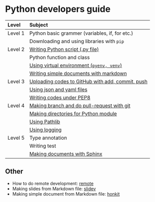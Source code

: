 # Python developers guide

| Level   | Subject                                                                      |
| :------ | :--------------------------------------------------------------------------- |
| Level 1 | Python basic grammer (variables, if, for etc.)                               |
|         | Downloading and using libraries with `pip`                                   |
| Level 2 | [Writing Python script (.py file)](./markdown/writing_script.md)             |
|         | Python function and class                                                    |
|         | [Using virtual environment (`pyenv, venv`)](./markdown/virtual_environment.md)              |
|         | [Writing simple documents with markdown](./markdown/markdown.md)             |
| Level 3 | [Uploading codes to GitHub with add, commit, push](./markdown/git_commit.md) |
|         | [Using json and yaml files](./markdown/json_and_yaml.md)                     |
|         | [Writing codes under PEP8](./markdown/pep8.md)                               |
| Level 4 | [Making branch and do pull-request with git](./markdown/git_branch.md)       |
|         | [Making directories for Python module](./markdown/module.md)                 |
|         | [Using Pathlib](./markdown/pathlib.md)                                       |
|         | [Using logging](./markdown/logging.md)                                       |
| Level 5 | Type annotation                                                              |
|         | Writing test                                                                 |
|         | [Making documents with Sphinx](./markdown/sphinx.md)                         |

## Other
* How to do remote development: [remote](./markdown/remote.md)
* Making slides from Markdown file: [slidev](./markdown/slidev.md)
* Making simple document from Markdown file: [honkit](./markdown/honkit.md)
